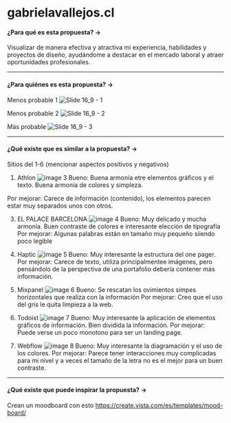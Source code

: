 # gabrielavallejos.cl
#### ¿Para qué es esta propuesta? →
Visualizar de manera efectiva y atractiva mi experiencia, habilidades y proyectos de diseño, ayudándome a destacar en el mercado laboral y atraer oportunidades profesionales.
- - - - - - - - - -
#### ¿Para quiénes es esta propuesta? →
Menos probable 1
![Slide 16_9 - 1](https://github.com/GabiVallejosB/gabrielavallejos.cl/assets/91471184/6e91048b-74e4-40ce-9755-a962fafd2c20)

Menos probable 2
![Slide 16_9 - 2](https://github.com/GabiVallejosB/gabrielavallejos.cl/assets/91471184/868164de-b956-40d2-b7a4-65e292b04e11)

Más probable
![Slide 16_9 - 3](https://github.com/GabiVallejosB/gabrielavallejos.cl/assets/91471184/a151d150-ccd5-4136-9284-6ae2b9132fcb)

- - - - - - - - - -
#### ¿Qué existe que es similar a la propuesta? →
Sitios del 1-6 (mencionar aspectos positivos y negativos)
1. Athlon
![image 3](https://github.com/GabiVallejosB/gabrielavallejos.cl/assets/91471184/faabf2ac-c6f8-4fe4-ae44-71be39af3641)
Bueno: Buena armonía etre elementos gráficos y el texto. Buena armonía de colores y simpleza.

Por mejorar: Carece de información (contenido), los elementos parecen estar muy separados unos con otros.


3. EL PALACE BARCELONA
![image 4](https://github.com/GabiVallejosB/gabrielavallejos.cl/assets/91471184/3abe735f-b9fe-4fbf-bf1c-3cbd95e01ff8)
Bueno: Muy delicado y mucha armonía. Buen contraste de colores e interesante elección de tipografía
Por mejorar: Algunas palabras están en tamaño muy pequeño siiendo poco legible

4. Haptic
![image 5](https://github.com/GabiVallejosB/gabrielavallejos.cl/assets/91471184/17fa4f43-7bd5-4cca-9e62-b3b30c125799)
Bueno: Muy interesante la estructura del one pager.
Por mejorar: Carece de texto, utiliza principalmentee imágenes, pero pensándolo de la perspectiva de una portafolio debería contener más información.

5. Mixpanel
![image 6](https://github.com/GabiVallejosB/gabrielavallejos.cl/assets/91471184/f357f7d0-b657-450d-8ae2-9b9d0588caac)
Bueno: Se rescatan los ovimientos simpes horizontales que realiza con la información
Por mejorar: Creo que el uso del gris le quita limpieza a la web.

6. Todoist
   ![image 7](https://github.com/GabiVallejosB/gabrielavallejos.cl/assets/91471184/84373899-15aa-4064-9d0e-f83a59ca976a)
Bueno: Muy interesante la aplicación de elementos gráficos de información. Bien dividida la información.
Por mejorar: Puede verse un poco monotono para ser un landing page.

7. Webflow
![image 8](https://github.com/GabiVallejosB/gabrielavallejos.cl/assets/91471184/9b980f23-2cb8-421f-a088-549596ca20ed)
Bueno: Muy interesante la diagramación y el uso de los colores.
Por mejorar: Parece tener interacciones muy complicadas para mi nivel y a veces el tamaño de la letra no es el mejor para un buen contraste.
- - - - - - - - - -
#### ¿Qué existe que puede inspirar la propuesta? →
Crean un moodboard con esto
https://create.vista.com/es/templates/mood-board/
